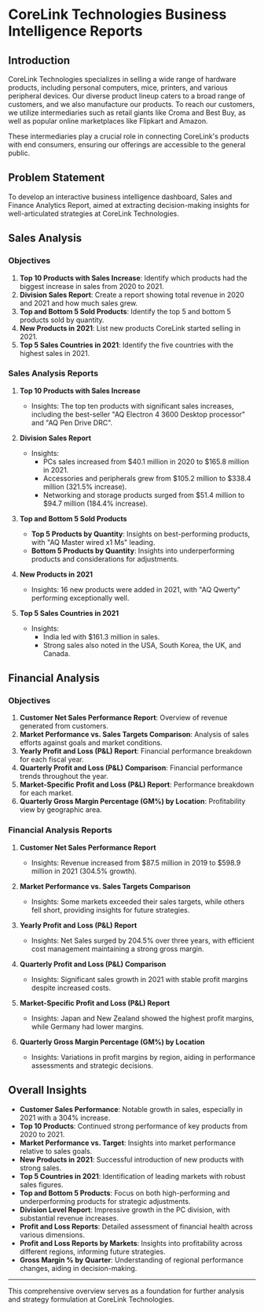 # CoreLink Technologies Business Intelligence Reports

## Introduction
CoreLink Technologies specializes in selling a wide range of hardware products, including personal computers, mice, printers, and various peripheral devices. Our diverse product lineup caters to a broad range of customers, and we also manufacture our products. To reach our customers, we utilize intermediaries such as retail giants like Croma and Best Buy, as well as popular online marketplaces like Flipkart and Amazon.

These intermediaries play a crucial role in connecting CoreLink's products with end consumers, ensuring our offerings are accessible to the general public.

## Problem Statement
To develop an interactive business intelligence dashboard, Sales and Finance Analytics Report, aimed at extracting decision-making insights for well-articulated strategies at CoreLink Technologies.

## Sales Analysis

### Objectives
1. **Top 10 Products with Sales Increase**: Identify which products had the biggest increase in sales from 2020 to 2021.
2. **Division Sales Report**: Create a report showing total revenue in 2020 and 2021 and how much sales grew.
3. **Top and Bottom 5 Sold Products**: Identify the top 5 and bottom 5 products sold by quantity.
4. **New Products in 2021**: List new products CoreLink started selling in 2021.
5. **Top 5 Sales Countries in 2021**: Identify the five countries with the highest sales in 2021.

### Sales Analysis Reports

1. **Top 10 Products with Sales Increase**
   - Insights: The top ten products with significant sales increases, including the best-seller "AQ Electron 4 3600 Desktop processor" and "AQ Pen Drive DRC".

2. **Division Sales Report**
   - Insights: 
     - PCs sales increased from $40.1 million in 2020 to $165.8 million in 2021.
     - Accessories and peripherals grew from $105.2 million to $338.4 million (321.5% increase).
     - Networking and storage products surged from $51.4 million to $94.7 million (184.4% increase).

3. **Top and Bottom 5 Sold Products**
   - **Top 5 Products by Quantity**: Insights on best-performing products, with "AQ Master wired x1 Ms" leading.
   - **Bottom 5 Products by Quantity**: Insights into underperforming products and considerations for adjustments.

4. **New Products in 2021**
   - Insights: 16 new products were added in 2021, with "AQ Qwerty" performing exceptionally well.

5. **Top 5 Sales Countries in 2021**
   - Insights: 
     - India led with $161.3 million in sales.
     - Strong sales also noted in the USA, South Korea, the UK, and Canada.

## Financial Analysis

### Objectives
1. **Customer Net Sales Performance Report**: Overview of revenue generated from customers.
2. **Market Performance vs. Sales Targets Comparison**: Analysis of sales efforts against goals and market conditions.
3. **Yearly Profit and Loss (P&L) Report**: Financial performance breakdown for each fiscal year.
4. **Quarterly Profit and Loss (P&L) Comparison**: Financial performance trends throughout the year.
5. **Market-Specific Profit and Loss (P&L) Report**: Performance breakdown for each market.
6. **Quarterly Gross Margin Percentage (GM%) by Location**: Profitability view by geographic area.

### Financial Analysis Reports

1. **Customer Net Sales Performance Report**
   - Insights: Revenue increased from $87.5 million in 2019 to $598.9 million in 2021 (304.5% growth).

2. **Market Performance vs. Sales Targets Comparison**
   - Insights: Some markets exceeded their sales targets, while others fell short, providing insights for future strategies.

3. **Yearly Profit and Loss (P&L) Report**
   - Insights: Net Sales surged by 204.5% over three years, with efficient cost management maintaining a strong gross margin.

4. **Quarterly Profit and Loss (P&L) Comparison**
   - Insights: Significant sales growth in 2021 with stable profit margins despite increased costs.

5. **Market-Specific Profit and Loss (P&L) Report**
   - Insights: Japan and New Zealand showed the highest profit margins, while Germany had lower margins.

6. **Quarterly Gross Margin Percentage (GM%) by Location**
   - Insights: Variations in profit margins by region, aiding in performance assessments and strategic decisions.

## Overall Insights
- **Customer Sales Performance**: Notable growth in sales, especially in 2021 with a 304% increase.
- **Top 10 Products**: Continued strong performance of key products from 2020 to 2021.
- **Market Performance vs. Target**: Insights into market performance relative to sales goals.
- **New Products in 2021**: Successful introduction of new products with strong sales.
- **Top 5 Countries in 2021**: Identification of leading markets with robust sales figures.
- **Top and Bottom 5 Products**: Focus on both high-performing and underperforming products for strategic adjustments.
- **Division Level Report**: Impressive growth in the PC division, with substantial revenue increases.
- **Profit and Loss Reports**: Detailed assessment of financial health across various dimensions.
- **Profit and Loss Reports by Markets**: Insights into profitability across different regions, informing future strategies.
- **Gross Margin % by Quarter**: Understanding of regional performance changes, aiding in decision-making.

---

This comprehensive overview serves as a foundation for further analysis and strategy formulation at CoreLink Technologies.

